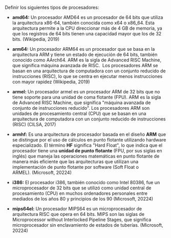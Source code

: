Definir los siguientes tipos de procesadores:

- **amd64:** Un procesador AMD64 es un procesador de 64 bits que utiliza la arquitectura x86-64, también conocida como x64 o x86_64. Esta arquitectura permite a la CPU direccionar más de 4 GB de memoria, ya que los registros de 64 bits tienen una capacidad mayor que los de 32 bits. (Wikipedia, 2019)

- **arm64:** Un procesador ARM64 es un procesador que se basa en la arquitectura ARM y tiene un estado de ejecución de 64 bits, también conocido como AArch64. ARM es la sigla de Advanced RISC Machine, que significa máquina avanzada de RISC.  Los procesadores ARM se basan en una arquitectura de computadora con un conjunto reducido de instrucciones (RISC), lo que se centra en ejecutar menos instrucciones con mayor rapidez (Wikipedia, 2019)

- **armel:** Un procesador armel es un procesador ARM de 32 bits que no tiene soporte para una unidad de coma flotante (FPU). ARM es la sigla de Advanced RISC Machine, que significa "máquina avanzada de conjunto de instrucciones reducido". Los procesadores ARM son unidades de procesamiento central (CPU) que se basan en una arquitectura de computadora con un conjunto reducido de instrucciones (RISC) (CILSA, 2017)

- **armhf:** Es una arquitectura de procesador basada en el diseño **ARM** que se distingue por el uso de cálculos en punto flotante utilizando hardware especializado. El término **HF** significa "Hard Float", lo que indica que el procesador tiene una **unidad de punto flotante** (FPU, por sus siglas en inglés) que maneja las operaciones matemáticas en punto flotante de manera más eficiente que las arquitecturas que utilizan una implementación de punto flotante por software (Soft Float o ARMEL). (Microsoft, 20224)

- **i386:** El procesador i386, también conocido como Intel 80386, fue un microprocesador de 32 bits que se utilizó como unidad central de procesamiento (CPU) en muchos ordenadores personales entre mediados de los años 80 y principios de los 90 (Microsoft, 20224)

- **mips64el:** Un procesador MIPS64 es un microprocesador de arquitectura RISC que opera en 64 bits. MIPS son las siglas de Microprocessor without Interlocked Pipeline Stages, que significa microprocesador sin enclavamiento de estados de tuberías. (Microsoft, 20224)